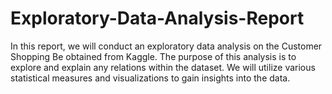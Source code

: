 # Exploratory-Data-Analysis-Report
In this report, we will conduct an exploratory data analysis on the Customer Shopping Be obtained from Kaggle. The purpose of this analysis is to explore and explain any relations within the dataset. We will utilize various statistical measures and visualizations to gain insights into the data.
